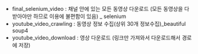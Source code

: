 - final_selenium_video : 채널 안에 있는 모든 동영상 다운로드 (모든 동영상을 다 받아야만 하므로 이용에 불편함이 있음) _ selenium
- youtube_video_crawling : 동영상 정보 수집(상위 30개 정보수집)_beautiful soup4
- youtube_video_download : 영상 다운로드 (링크만 가져와서 다운로드해서 경로에 저장)